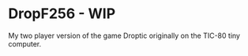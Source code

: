 # DropF256 - WIP

My two player version of the game Droptic originally on the TIC-80 tiny computer.
